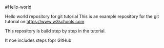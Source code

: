 #Hello-world


Hello world repository for git tutorial
This is an example repository for the git tutorial on https://www.w3schools.com


This repository is build step by step in the tutorial.


It noe includes steps fopr GitHub
